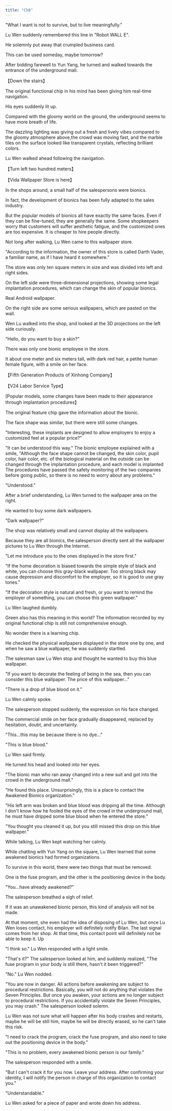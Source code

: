 ```yaml
---
title: "Ch8"
---
```

"What I want is not to survive, but to live meaningfully."

Lu Wen suddenly remembered this line in "Robot WALL E".

He solemnly put away that crumpled business card.

This can be used someday, maybe tomorrow?

After bidding farewell to Yun Yang, he turned and walked towards the entrance of the underground mall.

【Down the stairs】

The original functional chip in his mind has been giving him real-time navigation.

His eyes suddenly lit up.

Compared with the gloomy world on the ground, the underground seems to have more breath of life.

The dazzling lighting was giving out a fresh and lively vibes compared to the gloomy atmosphere above,the crowd was moving fast, and the marble tiles on the surface looked like transparent crystals, reflecting brilliant colors.

Lu Wen walked ahead following the navigation.

【Turn left two hundred meters】

【Vida Wallpaper Store is here】

In the shops around, a small half of the salespersons were bionics.

In fact, the development of bionics has been fully adapted to the sales industry.

But the popular models of bionics all have exactly the same faces. Even if they can be fine-tuned, they are generally the same. Some shopkeepers worry that customers will suffer aesthetic fatigue, and the customized ones are too expensive. It is cheaper to hire people directly.

Not long after walking, Lu Wen came to this wallpaper store.

"According to the information, the owner of this store is called Darth Vader, a familiar name, as if I have heard it somewhere."

The store was only ten square meters in size and was divided into left and right sides.

On the left side were three-dimensional projections, showing some legal implantation procedures, which can change the skin of popular bionics.

Real Android wallpaper.

On the right side are some serious wallpapers, which are pasted on the wall.

Wen Lu walked into the shop, and looked at the 3D projections on the left side curiously.

"Hello, do you want to buy a skin?"

There was only one bionic employee in the store.

It about one meter and six meters tall, with dark red hair, a petite human female figure, with a smile on her face.

【Fifth Generation Products of Xinhong Company】

【Ⅴ24 Labor Service Type】

[Popular models, some changes have been made to their appearance through implantation procedures】

The original feature chip gave the information about the bionic.

The face shape was similar, but there were still some changes.

"Interesting, these implants are designed to allow employers to enjoy a customized feel at a popular price?"

"It can be understood this way." The bionic employee explained with a smile, "Although the face shape cannot be changed, the skin color, pupil color, hair color, etc. of the biological material on the outside can be changed through the implantation procedure, and each model is implanted The procedures have passed the safety monitoring of the two companies before going public, so there is no need to worry about any problems."

"Understood."

After a brief understanding, Lu Wen turned to the wallpaper area on the right.

He wanted to buy some dark wallpapers.

"Dark wallpaper?"

The shop was relatively small and cannot display all the wallpapers.

Because they are all bionics, the salesperson directly sent all the wallpaper pictures to Lu Wen through the Internet.

"Let me introduce you to the ones displayed in the store first."

"If the home decoration is biased towards the simple style of black and white, you can choose this gray-black wallpaper. Too strong black may cause depression and discomfort to the employer, so it is good to use gray tones."

"If the decoration style is natural and fresh, or you want to remind the employer of something, you can choose this green wallpaper."

Lu Wen laughed dumbly.

Green also has this meaning in this world? The information recorded by my original functional chip is still not comprehensive enough.

No wonder there is a learning chip.

He checked the physical wallpapers displayed in the store one by one, and when he saw a blue wallpaper, he was suddenly startled.

The salesman saw Lu Wen stop and thought he wanted to buy this blue wallpaper.

"If you want to decorate the feeling of being in the sea, then you can consider this blue wallpaper. The price of this wallpaper..."

"There is a drop of blue blood on it."

Lu Wen calmly spoke.

The salesperson stopped suddenly, the expression on his face changed.

The commercial smile on her face gradually disappeared, replaced by hesitation, doubt, and uncertainty.

"This...this may be because there is no dye..."

"This is blue blood."

Lu Wen said firmly.

He turned his head and looked into her eyes.

"The bionic man who ran away changed into a new suit and got into the crowd in the underground mall."

"He found this place. Unsurprisingly, this is a place to contact the Awakened Bionics organization."

"His left arm was broken and blue blood was dripping all the time. Although I don't know how he fooled the eyes of the crowd in the underground mall, he must have dripped some blue blood when he entered the store."

"You thought you cleaned it up, but you still missed this drop on this blue wallpaper."

While talking, Lu Wen kept watching her calmly.

While chatting with Yun Yang on the square, Lu Wen learned that some awakened bionics had formed organizations.

To survive in this world, there were two things that must be removed.

One is the fuse program, and the other is the positioning device in the body.

"You...have already awakened?"

The salesperson breathed a sigh of relief.

If it was an unawakened bionic person, this kind of analysis will not be made.

At that moment, she even had the idea of ​​disposing of Lu Wen, but once Lu Wen loses contact, his employer will definitely notify Bilan. The last signal comes from her shop. At that time, this contact point will definitely not be able to keep it. Up

"I think so." Lu Wen responded with a light smile.

"That's it?" The salesperson looked at him, and suddenly realized, "The fuse program in your body is still there, hasn't it been triggered?"

"No." Lu Wen nodded.

"You are now in danger. All actions before awakening are subject to procedural restrictions. Basically, you will not do anything that violates the Seven Principles. But once you awaken, your actions are no longer subject to procedural restrictions. If you accidentally violate the Seven Principles, you may crash." The salesperson looked solemn.

Lu Wen was not sure what will happen after his body crashes and restarts, maybe he will be still him, maybe he will be directly erased, so he can't take this risk.

"I need to crack the program, crack the fuse program, and also need to take out the positioning device in the body."

"This is no problem, every awakened bionic person is our family."

The salesperson responded with a smile.

"But I can't crack it for you now. Leave your address. After confirming your identity, I will notify the person in charge of this organization to contact you."

"Understandable."

Lu Wen asked for a piece of paper and wrote down his address.